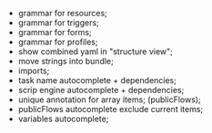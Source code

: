 - grammar for resources;
- grammar for triggers;
- grammar for forms;
- grammar for profiles;
- show combined yaml in "structure view";
- move strings into bundle;
- imports;
- task name autocomplete + dependencies;
- scrip engine autocomplete + dependencies;
- unique annotation for array items; (publicFlows);
- publicFlows autocomplete exclude current items;
- variables autocomplete;
